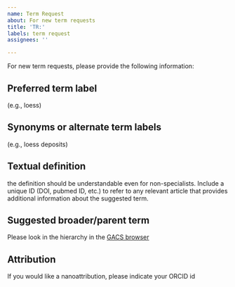 ```yaml
---
name: Term Request
about: For new term requests
title: 'TR:'
labels: term request
assignees: ''

---
```


For new term requests, please provide the following information:

## Preferred term label

(e.g., loess)

## Synonyms or alternate term labels

(e.g., loess deposits)

## Textual definition

the definition should be understandable even for non-specialists. Include a unique ID (DOI, pubmed ID, etc.) to refer to any relevant article that provides additional information about the suggested term.

## Suggested broader/parent term

Please look in the hierarchy in the [GACS browser](http://browser.agrisemantics.org/gacs/en)

## Attribution

If you would like a nanoattribution, please indicate your ORCID id

